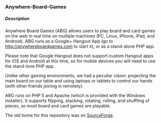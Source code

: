 ### Anywhere-Board-Games
##### Description
 
Anywhere Board Games (ABG) allows users to play board and card games on the web in real time on multiple machines (PC, Linux, iPhone, iPad, and Android). ABG runs as a Google+ Hangout App (go to http://anywhereboardgames.com to start it), or as a stand-alone PHP app.

Please note that Google Hangout does not support custom Hangout apps for iOS and Android at this time, so for mobile devices you will need to use the stand-lone PHP app.

Unlike other gaming environments, we had a peculiar vision: projecting the main board on our table and using laptops or tablets to control our hands (with other friends joining in remotely).

ABG runs on PHP 5 and Apache (which is provided with the Windows installer). It supports flipping, stacking, rotating, rolling, and shuffling of pieces, so most board and card games are playable.



 The old home for this repository was on [SourceForge](http://sourceforge.net/projects/boardgamearena/files/).


